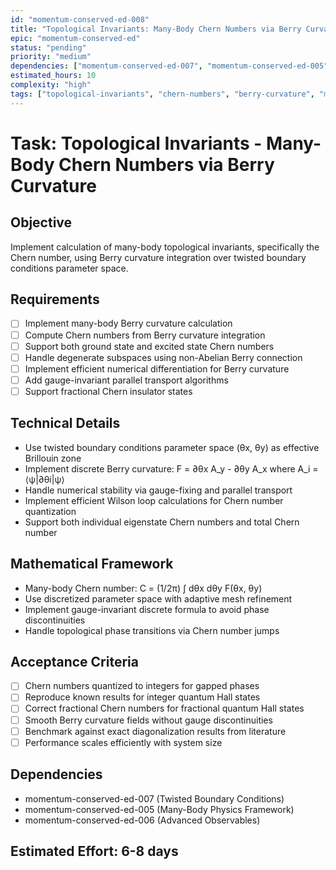 ```yaml
---
id: "momentum-conserved-ed-008"
title: "Topological Invariants: Many-Body Chern Numbers via Berry Curvature"
epic: "momentum-conserved-ed"
status: "pending"
priority: "medium"
dependencies: ["momentum-conserved-ed-007", "momentum-conserved-ed-005", "momentum-conserved-ed-006"]
estimated_hours: 10
complexity: "high"
tags: ["topological-invariants", "chern-numbers", "berry-curvature", "many-body"]
---
```


# Task: Topological Invariants - Many-Body Chern Numbers via Berry Curvature

## Objective
Implement calculation of many-body topological invariants, specifically the Chern number, using Berry curvature integration over twisted boundary conditions parameter space.

## Requirements
- [ ] Implement many-body Berry curvature calculation
- [ ] Compute Chern numbers from Berry curvature integration
- [ ] Support both ground state and excited state Chern numbers
- [ ] Handle degenerate subspaces using non-Abelian Berry connection
- [ ] Implement efficient numerical differentiation for Berry curvature
- [ ] Add gauge-invariant parallel transport algorithms
- [ ] Support fractional Chern insulator states

## Technical Details
- Use twisted boundary conditions parameter space (θx, θy) as effective Brillouin zone
- Implement discrete Berry curvature: F = ∂θx A_y - ∂θy A_x where A_i = ⟨ψ|∂θi|ψ⟩
- Handle numerical stability via gauge-fixing and parallel transport
- Implement efficient Wilson loop calculations for Chern number quantization
- Support both individual eigenstate Chern numbers and total Chern number

## Mathematical Framework
- Many-body Chern number: C = (1/2π) ∫ dθx dθy F(θx, θy)
- Use discretized parameter space with adaptive mesh refinement
- Implement gauge-invariant discrete formula to avoid phase discontinuities
- Handle topological phase transitions via Chern number jumps

## Acceptance Criteria
- [ ] Chern numbers quantized to integers for gapped phases
- [ ] Reproduce known results for integer quantum Hall states
- [ ] Correct fractional Chern numbers for fractional quantum Hall states
- [ ] Smooth Berry curvature fields without gauge discontinuities
- [ ] Benchmark against exact diagonalization results from literature
- [ ] Performance scales efficiently with system size

## Dependencies
- momentum-conserved-ed-007 (Twisted Boundary Conditions)
- momentum-conserved-ed-005 (Many-Body Physics Framework)
- momentum-conserved-ed-006 (Advanced Observables)

## Estimated Effort: 6-8 days